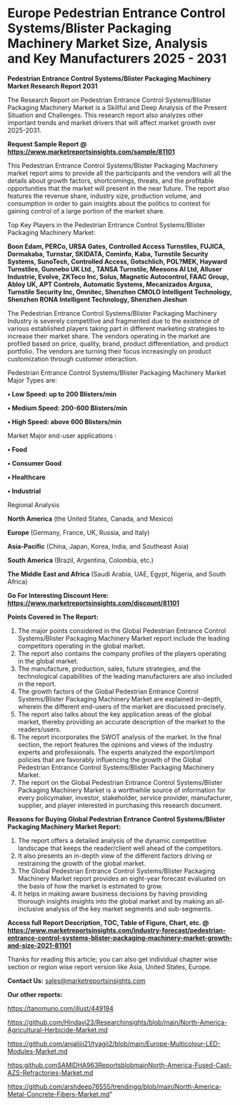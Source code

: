 # Europe Pedestrian Entrance Control Systems/Blister Packaging Machinery Market Size, Analysis and Key Manufacturers 2025 - 2031

<strong>Pedestrian Entrance Control Systems/Blister Packaging Machinery Market Research Report 2031</strong>

The Research Report on Pedestrian Entrance Control Systems/Blister Packaging Machinery Market is a Skillful and Deep Analysis of the Present Situation and Challenges. This research report also analyzes other important trends and market drivers that will affect market growth over 2025-2031.

<strong>Request Sample Report @ <a href=https://www.marketreportsinsights.com/sample/81101>https://www.marketreportsinsights.com/sample/81101</a></strong>

This Pedestrian Entrance Control Systems/Blister Packaging Machinery market report aims to provide all the participants and the vendors will all the details about growth factors, shortcomings, threats, and the profitable opportunities that the market will present in the near future. The report also features the revenue share, industry size, production volume, and consumption in order to gain insights about the politics to contest for gaining control of a large portion of the market share.

Top Key Players in the Pedestrian Entrance Control Systems/Blister Packaging Machinery Market:

<strong>Boon Edam, PERCo, URSA Gates, Controlled Access Turnstiles, FUJICA, Dormakaba, Turnstar, SKIDATA, Cominfo, Kaba, Turnstile Security Systems, SunoTech, Controlled Access, Gotschlich, POL?MEK, Hayward Turnstiles, Gunnebo UK Ltd., TANSA Turnstile, Meesons AI Ltd, Alluser Industrie, Evolve, ZKTeco Inc, Solus, Magnetic Autocontrol, FAAC Group, Abloy UK, APT Controls, Automatic Systems, Mecanizados Argusa, Turnstile Security Inc, Omnitec, Shenzhen CMOLO Intelligent Technology, Shenzhen RONA Intelligent Technology, Shenzhen Jieshun</strong>

The Pedestrian Entrance Control Systems/Blister Packaging Machinery Industry is severely competitive and fragmented due to the existence of various established players taking part in different marketing strategies to increase their market share. The vendors operating in the market are profiled based on price, quality, brand, product differentiation, and product portfolio. The vendors are turning their focus increasingly on product customization through customer interaction.

Pedestrian Entrance Control Systems/Blister Packaging Machinery Market Major Types are:

<strong>• Low Speed: up to 200 Blisters/min

• Medium Speed: 200-600 Blisters/min

• High Speed: above 600 Blisters/min</strong>

Market Major end-user applications :

<strong>• Food

• Consumer Good

• Healthcare

• Industrial</strong>

Regional Analysis

</u><strong><b>North America</b></strong> (the United States, Canada, and Mexico)

<strong><b>Europe </b></strong>(Germany, France, UK, Russia, and Italy)

<strong><b>Asia-Pacific</b></strong> (China, Japan, Korea, India, and Southeast Asia)

<strong><b>South America</b></strong> (Brazil, Argentina, Colombia, etc.)

<strong><b>The Middle East and Africa</b></strong> (Saudi Arabia, UAE, Egypt, Nigeria, and South Africa)

<strong>Go For Interesting Discount Here: <a href=https://www.marketreportsinsights.com/discount/81101>https://www.marketreportsinsights.com/discount/81101</a></strong>

<strong>Points Covered in The Report:</strong>
<ol>
  <li>The major points considered in the Global Pedestrian Entrance Control Systems/Blister Packaging Machinery Market report include the leading competitors operating in the global market.</li>
  <li>The report also contains the company profiles of the players operating in the global market.</li>
  <li>The manufacture, production, sales, future strategies, and the technological capabilities of the leading manufacturers are also included in the report.</li>
  <li>The growth factors of the Global Pedestrian Entrance Control Systems/Blister Packaging Machinery Market are explained in-depth, wherein the different end-users of the market are discussed precisely.</li>
  <li>The report also talks about the key application areas of the global market, thereby providing an accurate description of the market to the readers/users.</li>
  <li>The report incorporates the SWOT analysis of the market. In the final section, the report features the opinions and views of the industry experts and professionals. The experts analyzed the export/import policies that are favorably influencing the growth of the Global Pedestrian Entrance Control Systems/Blister Packaging Machinery Market.</li>
  <li>The report on the Global Pedestrian Entrance Control Systems/Blister Packaging Machinery Market is a worthwhile source of information for every policymaker, investor, stakeholder, service provider, manufacturer, supplier, and player interested in purchasing this research document.</li>
</ol>
<strong>Reasons for Buying Global Pedestrian Entrance Control Systems/Blister Packaging Machinery Market Report:</strong>

<ol>
  <li>The report offers a detailed analysis of the dynamic competitive landscape that keeps the reader/client well ahead of the competitors.</li>
  <li>It also presents an in-depth view of the different factors driving or restraining the growth of the global market.</li>
  <li>The Global Pedestrian Entrance Control Systems/Blister Packaging Machinery Market report provides an eight-year forecast evaluated on the basis of how the market is estimated to grow.</li>
  <li>It helps in making aware business decisions by having providing thorough insights insights into the global market and by making an all-inclusive analysis of the key market segments and sub-segments.</li>
</ol>
<strong>Access full Report Description, TOC, Table of Figure, Chart, etc. @ <a href=https://www.marketreportsinsights.com/industry-forecast/pedestrian-entrance-control-systems-blister-packaging-machinery-market-growth-and-size-2021-81101>https://www.marketreportsinsights.com/industry-forecast/pedestrian-entrance-control-systems-blister-packaging-machinery-market-growth-and-size-2021-81101</a></strong>


Thanks for reading this article; you can also get individual chapter wise section or region wise report version like Asia, United States, Europe.

<strong>Contact Us:</strong>
sales@marketreportsinsights.com

<strong>Our other reports:</strong>

<a href=https://tanomuno.com/illust/449194>https://tanomuno.com/illust/449194</a>

<a href=https://github.com/Hindavi23/Researchinsights/blob/main/North-America-Agricultural-Herbicide-Market.md>https://github.com/Hindavi23/Researchinsights/blob/main/North-America-Agricultural-Herbicide-Market.md</a>

<a href=https://github.com/anjaliiii21/tyagii2/blob/main/Europe-Multicolour-LED-Modules-Market.md>https://github.com/anjaliiii21/tyagii2/blob/main/Europe-Multicolour-LED-Modules-Market.md</a>

<a href=https:github.comSAMIDHA963ReportsblobmainNorth-America-Fused-Cast-AZS-Refractories-Market.md>https:github.comSAMIDHA963ReportsblobmainNorth-America-Fused-Cast-AZS-Refractories-Market.md</a>

<a href=https://github.com/arshdeep76555/trendingg/blob/main/North-America-Metal-Concrete-Fibers-Market.md>https://github.com/arshdeep76555/trendingg/blob/main/North-America-Metal-Concrete-Fibers-Market.md</a>"
